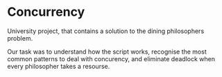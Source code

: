 # Concurrency
University project, that contains a solution to the dining philosophers problem.

Our task was to understand how the script works, recognise the most common patterns to deal with concurency, and eliminate deadlock when every philosopher takes a resourse.

